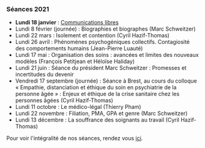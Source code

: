 ### Séances 2021
- **Lundi 18 janvier** : [Communications libres](/seances/2021/janvier-2021-communications-libres)
- Lundi 8 février (journée) : Biographies et biographes (Marc Schweitzer)
- Lundi 22 mars : Isolement et contention (Cyril Hazif-Thomas)
- Lundi 26 avril : Phénomènes psychogéniques collectifs. Contagiosité des comportements humains (Jean-Pierre Luauté)
- Lundi 17 mai : Organisation des soins : avancées et limites des nouveaux modèles (François Petitjean et Héloïse Haliday)
- Lundi 21 juin : Séance du président Marc Schweitzer : Promesses et incertitudes du devenir
- Vendredi 17 septembre (journée) : Séance à Brest, au cours du colloque « Empathie, distanciation et éthique du soin en psychiatrie de la personne âgée » : Enjeux et éthique de la crise sanitaire chez les personnes âgées (Cyril Hazif-Thomas)
- Lundi 11 octobre : Le médico-légal (Thierry Pham)
- Lundi 22 novembre : Filiation, PMA, GPA et genre (Marc Schweitzer)
- Lundi 13 décembre : La souffrance des soignants au travail (Cyril Hazif-Thomas)

Pour voir l'intégralité de nos séances, rendez vous [ici](/seances/).
